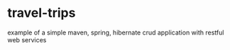 travel-trips
============

example of a simple maven, spring, hibernate crud application with restful web services 
